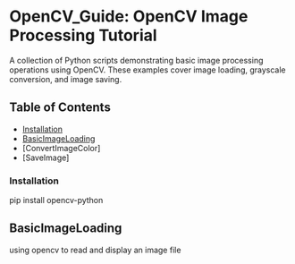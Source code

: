 # OpenCV_Guide:  OpenCV Image Processing Tutorial

A collection of Python scripts demonstrating basic image processing operations using OpenCV. These examples cover image loading, grayscale conversion, and image saving.

## Table of Contents
  - [Installation](#Installation)
  - [BasicImageLoading](#BasicImageLoading)
  - [ConvertImageColor]
  - [SaveImage]

### Installation

pip install opencv-python

## BasicImageLoading

using opencv to read and display an image file

